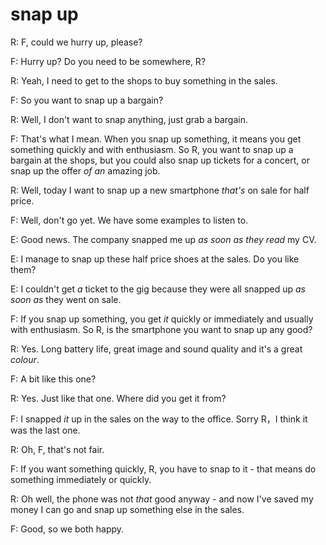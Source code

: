 # snap up

R: F, could we hurry up, please?

F: Hurry up? Do you need to be somewhere, R?

R: Yeah, I need to get to the shops to buy something in the sales.

F: So you want to snap up a bargain?

R: Well, I don't want to snap anything, just grab a bargain.

F: That's what I mean. When you snap up something, it means you get something quickly and with enthusiasm. So R, you want to snap up a bargain at the shops, but you could also snap up tickets for a concert, or snap up the offer _of an_ amazing job.

R: Well, today I want to snap up a new smartphone _that's_ on sale for half price.

F: Well, don't go yet. We have some examples to listen to.

E: Good news. The company snapped me up _as soon as they read_ my CV.

E: I manage to snap up these half price shoes at the sales. Do you like them?

E: I couldn't get _a_ ticket to the gig because they were all snapped up _as soon as_ they went on sale.

F: If you snap up something, you get _it_ quickly or immediately and usually with enthusiasm. So R, is the smartphone you want to snap up any good?

R: Yes. Long battery life, great image and sound quality and it's a great _colour_.

F: A bit like this one?

R: Yes. Just like that one. Where did you get it from?

F: I snapped _it_ up in the sales on the way to the office. Sorry R，I think it was the last one.

R: Oh, F, that's not fair.

F: If you want something quickly, R, you have to snap to it - that means do something immediately or quickly.

R: Oh well, the phone was not _that_ good anyway - and now I've saved my money I can go and snap up something else in the sales.

F: Good, so we both happy.
